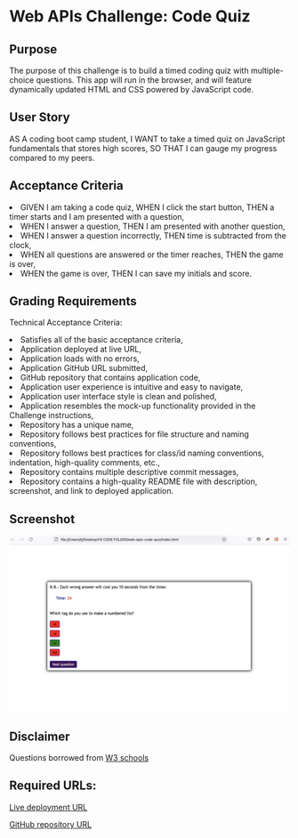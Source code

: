 <h1>Web APIs Challenge: Code Quiz</h1>

<h2>Purpose</h2>
<p>The purpose of this challenge is to build a timed coding quiz with multiple-choice questions. This app will run in the browser, and will feature dynamically updated HTML and CSS powered by JavaScript code.</p>

<h2>User Story</h2>
<p>AS A coding boot camp student, I WANT to take a timed quiz on JavaScript fundamentals that stores high scores, SO THAT I can gauge my progress compared to my peers.</p>

<h2>Acceptance Criteria</h2>
<li>GIVEN I am taking a code quiz, WHEN I click the start button, THEN a timer starts and I am presented with a question,</li>
<li>WHEN I answer a question, THEN I am presented with another question,</li>
<li>WHEN I answer a question incorrectly, THEN time is subtracted from the clock,</li>
<li>WHEN all questions are answered or the timer reaches, THEN the game is over,</li>
<li>WHEN the game is over, THEN I can save my initials and score.</li>

<h2>Grading Requirements</h2>
<p>Technical Acceptance Criteria:</p>
<li>Satisfies all of the basic acceptance criteria,</li>
<li>Application deployed at live URL,</li>
<li>Application loads with no errors,</li>
<li>Application GitHub URL submitted,</li>
<li>GitHub repository that contains application code,</li>
<li>Application user experience is intuitive and easy to navigate,</li>
<li>Application user interface style is clean and polished,</li>
<li>Application resembles the mock-up functionality provided in the Challenge instructions,</li>
<li>Repository has a unique name,</li>
<li>Repository follows best practices for file structure and naming conventions,</li>
<li>Repository follows best practices for class/id naming conventions, indentation, high-quality comments, etc.,</li>
<li>Repository contains multiple descriptive commit messages,</li>
<li>Repository contains a high-quality README file with description, screenshot, and link to deployed application.</li>

<h2>Screenshot</h2>

![image](https://github.com/tornicke/web-apis-code-quiz/blob/main/Assets/Screenshot.png) 

<h2>Disclaimer</h2>

Questions borrowed from [W3 schools](https://www.w3schools.com/quiztest/quiztest.asp?qtest=JS)

<h2>Required URLs:</h2>

[Live deployment URL](https://tornicke.github.io/web-apis-code-quiz/)

[GitHub repository URL](https://github.com/tornicke/web-apis-code-quiz)